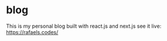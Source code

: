 # blog

This is my personal blog built with react.js and next.js
see it live: https://rafaels.codes/

